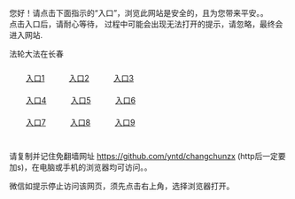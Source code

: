 您好！请点击下面指示的“入口”，浏览此网站是安全的，且为您带来平安。。 <br/>
点击入口后，请耐心等待， 过程中可能会出现无法打开的提示，请忽略，最终会进入网站. </br>

法轮大法在长春<br/>
<div style="padding:10px"><a style="margin:20px" target="_blank" href="https://d285ick1zld7xj.cloudfront.net/2Qpsp?sdfkjkma" id="ccLink1" rel="nofollow">入口1</a> <a target="_blank" style="margin:20px" href="https://d3s7h3sjxxekx5.cloudfront.net/2Qpsp?ybagvqhp" id="ccLink2" rel="nofollow">入口2</a> <a style="margin:20px" target="_blank" href="https://d1fym0pgyn4ekz.cloudfront.net/2Qpsp?qcxmcat" id="ccLink3" rel="nofollow">入口3</a></div>

<div style="padding:10px" ><a style="margin:20px" target="_blank" href="https://d285ick1zld7xj.cloudfront.net/2Qpsp?sdfkjkma" id="ccLink4" rel="nofollow">入口4</a> <a style="margin:20px" href="https://d3s7h3sjxxekx5.cloudfront.net/2Qpsp?ybagvqhp" target="_blank" id="ccLink5" rel="nofollow">入口5</a> <a style="margin:20px" href="https://d1fym0pgyn4ekz.cloudfront.net/2Qpsp?qcxmcat" target="_blank" id="ccLink6" rel="nofollow">入口6</a></div>

<div style="padding:10px"><a style="margin:20px" target="_blank" href="https://d285ick1zld7xj.cloudfront.net/2Qpsp?sdfkjkma" id="ccLink7" rel="nofollow">入口7</a> <a style="margin:20px" href="https://d3s7h3sjxxekx5.cloudfront.net/2Qpsp?ybagvqhp" target="_blank" id="ccLink8" rel="nofollow">入口8</a> <a style="margin:20px" target="_blank" href="https://d1fym0pgyn4ekz.cloudfront.net/2Qpsp?qcxmcat" id="ccLink9" rel="nofollow">入口9</a></div>

<br/>



请复制并记住免翻墙网址 https://github.com/yntd/changchunzx (http后一定要加s)，在电脑或手机的浏览器均可访问。。<br/>

微信如提示停止访问该网页，须先点击右上角，选择浏览器打开。
